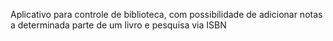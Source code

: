 Aplicativo para controle de biblioteca, com possibilidade de adicionar notas a determinada parte de um livro e pesquisa via ISBN
